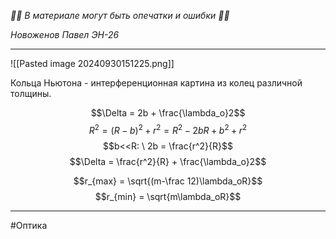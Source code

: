 *🚨🚨 В материале могут быть опечатки и ошибки 🚨🚨*

*Новоженов Павел*
*ЭН-26*

---

![[Pasted image 20240930151225.png]]

Кольца Ньютона - интерференционная картина из колец различной толщины.

$$\Delta = 2b + \frac{\lambda_o}2$$
$$R^2 = (R-b)^2 + r^2 = R^2-2bR + b^2 + r^2$$
$$b<<R: \ 2b = \frac{r^2}{R}$$
$$\Delta = \frac{r^2}{R} + \frac{\lambda_o}2$$

$$r_{max} = \sqrt{(m-\frac 12)\lambda_oR}$$
$$r_{min} = \sqrt{m\lambda_oR}$$

---

#Оптика